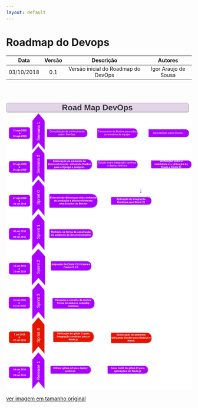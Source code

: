 ```yaml
---
layout: default
---
```


# Roadmap do Devops

|           Data          |         Versão         |       Descrição   |         Autores   |
|:----------------------:|:------------------------:|:---------------------:|:--------------:|
| 03/10/2018         |           0.1                | Versão inicial do Roadmap do DevOps | Igor Araujo de Sousa |


<br>

<br>

![Roadmap_ProductOwner](images/devops_roadmap_R1.png)

[ver imagem em tamanho original](https://fga-eps-mds.github.io/2018.2-NaturalSearch/docs/images/devops_roadmap_R1.png)